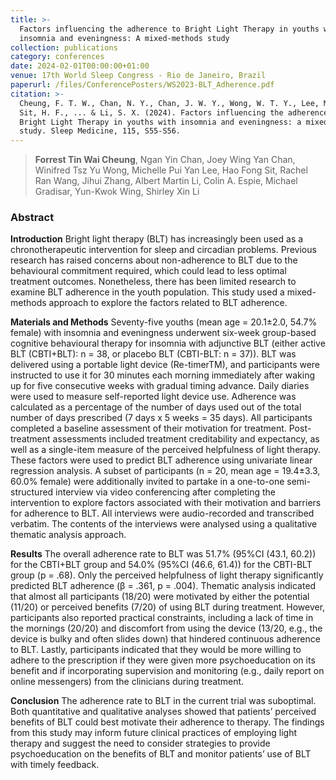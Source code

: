 ```yaml
---
title: >-
  Factors influencing the adherence to Bright Light Therapy in youths with
  insomnia and eveningness: A mixed-methods study
collection: publications
category: conferences
date: 2024-02-01T00:00:00+01:00
venue: 17th World Sleep Congress - Rio de Janeiro, Brazil
paperurl: /files/ConferencePosters/WS2023-BLT_Adherence.pdf
citation: >-
  Cheung, F. T. W., Chan, N. Y., Chan, J. W. Y., Wong, W. T. Y., Lee, M. P. Y.,
  Sit, H. F., ... & Li, S. X. (2024). Factors influencing the adherence to
  Bright Light Therapy in youths with insomnia and eveningness: a mixed-methods
  study. Sleep Medicine, 115, S55-S56.
---
```

> **Forrest Tin Wai Cheung**, Ngan Yin Chan, Joey Wing Yan Chan, Winifred Tsz Yu Wong, Michelle Pui Yan Lee, Hao Fong Sit, Rachel Ran Wang, Jihui Zhang, Albert Martin Li, Colin A. Espie, Michael Gradisar, Yun-Kwok Wing, Shirley Xin Li

### Abstract

**Introduction** Bright light therapy (BLT) has increasingly been used as a chronotherapeutic intervention for sleep and circadian problems. Previous research has raised concerns about non-adherence to BLT due to the behavioural commitment required, which could lead to less optimal treatment outcomes. Nonetheless, there has been limited research to examine BLT adherence in the youth population. This study used a mixed-methods approach to explore the factors related to BLT adherence.

**Materials and Methods** Seventy-five youths (mean age = 20.1±2.0, 54.7% female) with insomnia and eveningness underwent six-week group-based cognitive behavioural therapy for insomnia with adjunctive BLT (either active BLT (CBTI+BLT): n = 38, or placebo BLT (CBTI-BLT: n = 37)). BLT was delivered using a portable light device (Re-timerTM), and participants were instructed to use it for 30 minutes each morning immediately after waking up for five consecutive weeks with gradual timing advance. Daily diaries were used to measure self-reported light device use. Adherence was calculated as a percentage of the number of days used out of the total number of days prescribed (7 days x 5 weeks = 35 days). All participants completed a baseline assessment of their motivation for treatment. Post-treatment assessments included treatment creditability and expectancy, as well as a single-item measure of the perceived helpfulness of light therapy. These factors were used to predict BLT adherence using univariate linear regression analysis. A subset of participants (n = 20, mean age = 19.4±3.3, 60.0% female) were additionally invited to partake in a one-to-one semi-structured interview via video conferencing after completing the intervention to explore factors associated with their motivation and barriers for adherence to BLT. All interviews were audio-recorded and transcribed verbatim. The contents of the interviews were analysed using a qualitative thematic analysis approach.

**Results** The overall adherence rate to BLT was 51.7% (95%CI (43.1, 60.2)) for the CBTI+BLT group and 54.0% (95%CI (46.6, 61.4)) for the CBTI-BLT group (p = .68). Only the perceived helpfulness of light therapy significantly predicted BLT adherence (β = .361, p = .004). Thematic analysis indicated that almost all participants (18/20) were motivated by either the potential (11/20) or perceived benefits (7/20) of using BLT during treatment. However, participants also reported practical constraints, including a lack of time in the mornings (20/20) and discomfort from using the device (13/20, e.g., the device is bulky and often slides down) that hindered continuous adherence to BLT.  Lastly, participants indicated that they would be more willing to adhere to the prescription if they were given more psychoeducation on its benefit and if incorporating supervision and monitoring (e.g., daily report on online messengers) from the clinicians during treatment.

**Conclusion** The adherence rate to BLT in the current trial was suboptimal. Both quantitative and qualitative analyses showed that patients’ perceived benefits of BLT could best motivate their adherence to therapy. The findings from this study may inform future clinical practices of employing light therapy and suggest the need to consider strategies to provide psychoeducation on the benefits of BLT and monitor patients’ use of BLT with timely feedback.